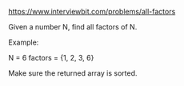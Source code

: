 https://www.interviewbit.com/problems/all-factors

Given a number N, find all factors of N.

Example:

N = 6 
factors = {1, 2, 3, 6}

Make sure the returned array is sorted.